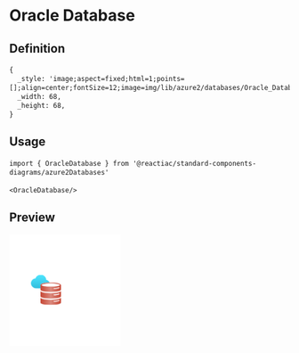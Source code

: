 # Oracle Database

## Definition

```
{
  _style: 'image;aspect=fixed;html=1;points=[];align=center;fontSize=12;image=img/lib/azure2/databases/Oracle_Database.svg;strokeColor=none;',
  _width: 68,
  _height: 68,
}
```

## Usage

```
import { OracleDatabase } from '@reactiac/standard-components-diagrams/azure2Databases'

<OracleDatabase/>
```

## Preview

<img src="./oracle-database.png" width="200"/>
